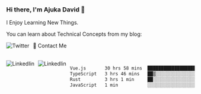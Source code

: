 ### Hi there, I'm Ajuka David 🥷

I Enjoy Learning New Things.

You can learn about Technical Concepts from my blog:

<a href="https://tobit.hashnode.dev/"> <img src="https://img.shields.io/badge/Hashnode-2962FF?style=for-the-badge&logo=hashnode&logoColor=white"
     alt="Twitter"
     style="float: left; margin-right: 10px;" /> </a>


📱 Contact Me

<br />
<a href="https://www.linkedin.com/in/david-ajuka-630660144/"> <img src="https://img.shields.io/badge/LinkedIn-0077B5?style=for-the-badge&logo=linkedin&logoColor=white"
     alt="LinkedIin"
     style="float: left; margin-right: 10px;" /> </a> <a href="mailto:ajuka.zephiniah@gmail.com"> <img src="https://img.shields.io/badge/Gmail-D14836?style=for-the-badge&logo=gmail&logoColor=white"
     alt="LinkedIin"
     style="float: left; margin-right: 10px;" /> </a>
     

<!--START_SECTION:waka-->

```txt
Vue.js       30 hrs 58 mins  ████████████████████▒░░░░   81.92 %
TypeScript   3 hrs 46 mins   ██▒░░░░░░░░░░░░░░░░░░░░░░   09.99 %
Rust         3 hrs 1 min     ██░░░░░░░░░░░░░░░░░░░░░░░   08.00 %
JavaScript   1 min           ░░░░░░░░░░░░░░░░░░░░░░░░░   00.08 %
```

<!--END_SECTION:waka-->
